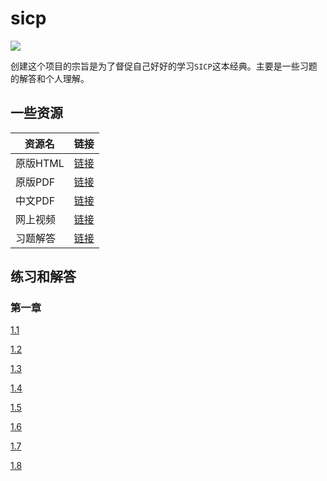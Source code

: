 # sicp

![](https://img3.doubanio.com/view/subject/l/public/s1113106.jpg)

创建这个项目的宗旨是为了督促自己好好的学习`SICP`这本经典。主要是一些习题的解答和个人理解。

## 一些资源

|资源名|链接|
|-|-|
|原版HTML|[链接](https://mitpress.mit.edu/sites/default/files/sicp/full-text/book/book.html)|
|原版PDF|[链接](./pdf/sicp.pdf)|
|中文PDF|[链接](./pdf/sicp-cn.pdf)|
|网上视频|[链接](https://learningsicp.github.io/)|
|习题解答|[链接](https://sicp.readthedocs.io/en/latest/)|

## 练习和解答

### 第一章

[1.1](./exercises/1.1)

[1.2](./exercises/1.2)

[1.3](./exercises/1.3)

[1.4](./exercises/1.4)

[1.5](./exercises/1.5)

[1.6](./exercises/1.6)

[1.7](./exercises/1.7)

[1.8](./exercises/1.8)
